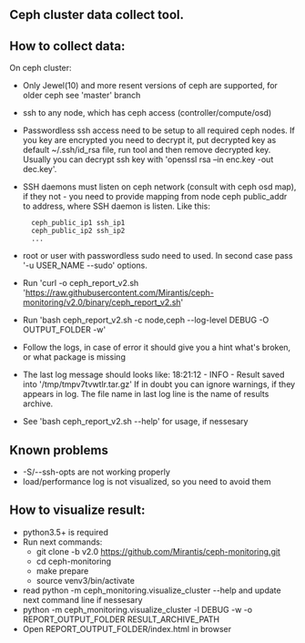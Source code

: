 Ceph cluster data collect tool.
-------------------------------

How to collect data:
--------------------
On ceph cluster:

* Only Jewel(10) and more resent versions of ceph are supported, for older ceph see 'master' branch
* ssh to any node, which has ceph access (controller/compute/osd)
* Passwordless ssh access need to be setup to all required ceph nodes. If you key are encrypted you need to decrypt it,
  put decrypted key as default ~/.ssh/id_rsa file, run tool and then remove decrypted key. Usually you can
  decrypt ssh key with 'openssl rsa –in enc.key -out dec.key'.
* SSH daemons must listen on ceph network (consult with ceph osd map),
  if they not - you need to provide mapping from node ceph public_addr to address, where SSH daemon is listen.
  Like this:

        ceph_public_ip1 ssh_ip1
        ceph_public_ip2 ssh_ip2
        ...

* root or user with passwordless sudo need to used. In second case pass '-u USER_NAME --sudo' options.
* Run 'curl -o ceph_report_v2.sh 'https://raw.githubusercontent.com/Mirantis/ceph-monitoring/v2.0/binary/ceph_report_v2.sh'
* Run 'bash ceph_report_v2.sh -c node,ceph --log-level DEBUG -O OUTPUT_FOLDER -w'
* Follow the logs, in case of error it should give you a hint what's broken, or what package is missing
* The last log message should looks like:
  18:21:12 - INFO - Result saved into '/tmp/tmpv7tvwtlr.tar.gz'
  If in doubt you can ignore warnings, if they appears in log. The file name in last log line
  is the name of results archive.
* See 'bash ceph_report_v2.sh --help' for usage, if nessesary

Known problems
--------------
* -S/--ssh-opts are not working properly
* load/performance log is not visualized, so you need to avoid them

How to visualize result:
------------------------

* python3.5+ is required
* Run next commands:
    - git clone -b v2.0 https://github.com/Mirantis/ceph-monitoring.git
    - cd ceph-monitoring
    - make prepare
    - source venv3/bin/activate
* read python -m ceph_monitoring.visualize_cluster --help and update next command line if nessesary
* python -m ceph_monitoring.visualize_cluster -l DEBUG -w -o REPORT_OUTPUT_FOLDER RESULT_ARCHIVE_PATH
* Open REPORT_OUTPUT_FOLDER/index.html in browser
